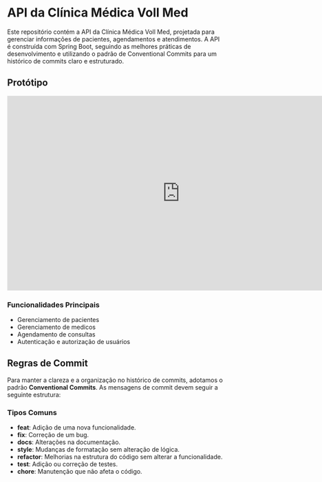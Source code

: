 # API da Clínica Médica Voll Med
Este repositório contém a API da Clínica Médica Voll Med, projetada para gerenciar informações de pacientes, agendamentos e atendimentos. A API é construída com Spring Boot, seguindo as melhores práticas de desenvolvimento e utilizando o padrão de Conventional Commits para um histórico de commits claro e estruturado.

## Protótipo
<iframe style="border: 1px solid rgba(0, 0, 0, 0.1);" width="800" height="450" src="https://www.figma.com/embed?embed_host=share&url=https%3A%2F%2Fwww.figma.com%2Fdesign%2FN4CgpJqsg7gjbKuDmra3EV%2FVoll.med%3Fnode-id%3D2-1007%26t%3DhOpvWgX2VTtVJEJP-1" allowfullscreen></iframe> 

### Funcionalidades Principais
  - Gerenciamento de pacientes
  - Gerenciamento de medicos
  - Agendamento de consultas
  - Autenticação e autorização de usuários

## Regras de Commit
  Para manter a clareza e a organização no histórico de commits, adotamos o padrão **Conventional Commits**. As mensagens de commit devem seguir a seguinte estrutura:

### Tipos Comuns
  - **feat**: Adição de uma nova funcionalidade.
  - **fix**: Correção de um bug.
  - **docs**: Alterações na documentação.
  - **style**: Mudanças de formatação sem alteração de lógica.
  - **refactor**: Melhorias na estrutura do código sem alterar a funcionalidade.
  - **test**: Adição ou correção de testes.
  - **chore**: Manutenção que não afeta o código.





